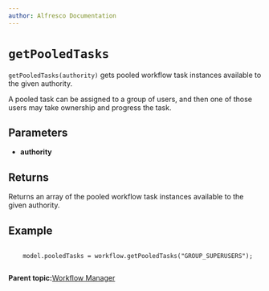 ```yaml
---
author: Alfresco Documentation
---
```


# `getPooledTasks`

`getPooledTasks(authority)` gets pooled workflow task instances available to the given authority.

A pooled task can be assigned to a group of users, and then one of those users may take ownership and progress the task.

## Parameters

-   **authority**

## Returns

Returns an array of the pooled workflow task instances available to the given authority.

## Example

```

    model.pooledTasks = workflow.getPooledTasks("GROUP_SUPERUSERS");          
      
```

**Parent topic:**[Workflow Manager](../references/API-JS-WorkflowManager.md)

